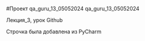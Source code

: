 #Проект qa_guru_13_05052024
qa_guru_13_05052024

Лекция_3, урок Github

Строчка была добавлена из PyCharm




